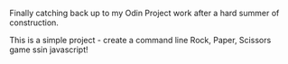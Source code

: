 Finally catching back up to my Odin Project work after a hard summer of construction.

This is a simple project - create a command line Rock, Paper, Scissors game ssin javascript! 